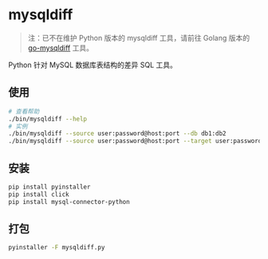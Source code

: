 # mysqldiff

> 注：已不在维护 Python 版本的 mysqldiff 工具，请前往 Golang 版本的 [go-mysqldiff](https://github.com/camry/go-mysqldiff) 工具。

Python 针对 MySQL 数据库表结构的差异 SQL 工具。

## 使用

```bash
# 查看帮助
./bin/mysqldiff --help
# 实例
./bin/mysqldiff --source user:password@host:port --db db1:db2
./bin/mysqldiff --source user:password@host:port --target user:password@host:port --db db1:db2
```

## 安装

```bash
pip install pyinstaller
pip install click
pip install mysql-connector-python
```

## 打包

```bash
pyinstaller -F mysqldiff.py
```
